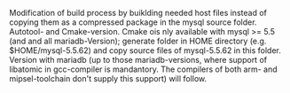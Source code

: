 Modification of build process by buiklding needed host files instead of copying them as a compressed package in the mysql source folder.
Autotool- and Cmake-version. Cmake ois nly available with mysql >= 5.5 (and and all mariadb-Version); generate folder in HOME directory (e.g. $HOME/mysql-5.5.62) and copy source files of mysql-5.5.62 in this folder.
Version with mariadb (up to those mariadb-versions, where support of libatomic in gcc-compiler is mandantory. The compilers of both arm- and mipsel-toolchain don't supply this support) will follow.
